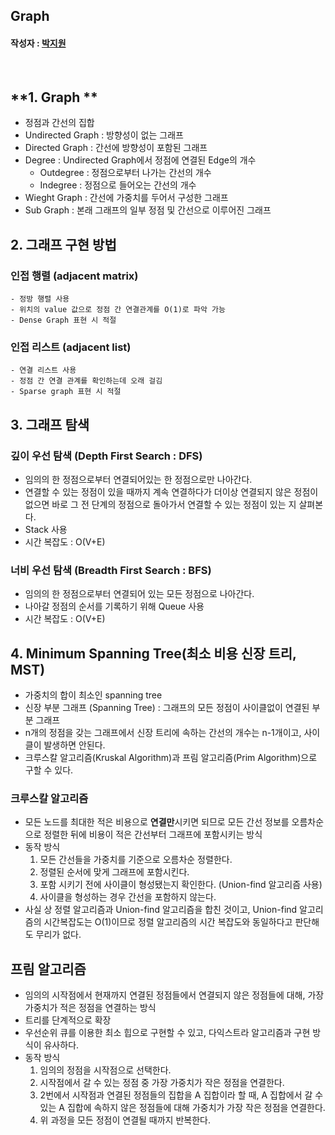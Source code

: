 ## Graph

#### 작성자 : [박지원](@pjw5521)

</br>

## **1. Graph **
- 정점과 간선의 집합 
- Undirected Graph : 방향성이 없는 그래프
- Directed Graph : 간선에 방향성이 포함된 그래프
- Degree : Undirected Graph에서 정점에 연결된 Edge의 개수  
    - Outdegree : 정점으로부터 나가는 간선의 개수 
    - Indegree : 정점으로 들어오는 간선의 개수 
- Wieght Graph : 간선에 가중치를 두어서 구성한 그래프 
- Sub Graph : 본래 그래프의 일부 정점 및 간선으로 이루어진 그래프 

## **2. 그래프 구현 방법**
### 인접 행렬 (adjacent matrix)
    - 정방 행렬 사용 
    - 위치의 value 값으로 정점 간 연결관계를 O(1)로 파악 가능 
    - Dense Graph 표현 시 적절 

### 인접 리스트 (adjacent list)
    - 연결 리스트 사용 
    - 정점 간 연결 관계를 확인하는데 오래 걸김
    - Sparse graph 표현 시 적절 

## **3. 그래프 탐색**
### 깊이 우선 탐색 (Depth First Search : DFS)
- 임의의 한 정점으로부터 연결되어있는 한 정점으로만 나아간다.
- 연결할 수 있는 정점이 있을 때까지 계속 연결하다가 더이상 연결되지 않은 정점이 없으면 바로 그 전 단계의 정점으로 돌아가서 연결할 수 있는 정점이 있는 지 살펴본다.
- Stack 사용 
- 시간 복잡도 : O(V+E)

### 너비 우선 탐색 (Breadth First Search : BFS)
- 임의의 한 정점으로부터 연결되어 있는 모든 정점으로 나아간다.
- 나아갈 정점의 순서를 기록하기 위해 Queue 사용 
- 시간 복잡도 : O(V+E)


## **4. Minimum Spanning Tree(최소 비용 신장 트리, MST)**
- 가중치의 합이 최소인 spanning tree 
- 신장 부분 그래프 (Spanning Tree) : 그래프의 모든 정점이 사이클없이 연결된 부분 그래프 
- n개의 정점을 갖는 그래프에서 신장 트리에 속하는 간선의 개수는 n-1개이고, 사이클이 발생하면 안된다. 
- 크루스칼 알고리즘(Kruskal Algorithm)과 프림 알고리즘(Prim Algorithm)으로 구할 수 있다. 

### 크루스칼 알고리즘 
- 모든 노드를 최대한 적은 비용으로 **연결만**시키면 되므로 모든 간선 정보를 오름차순으로 정렬한 뒤에 비용이 적은 간선부터 그래프에 포함시키는 방식 
- 동작 방식 
    1. 모든 간선들을 가중치를 기준으로 오름차순 정렬한다. 
    2. 정렬된 순서에 맞게 그래프에 포함시킨다.
    3. 포함 시키기 전에 사이클이 형성됐는지 확인한다. (Union-find 알고리즘 사용)
    4. 사이클을 형성하는 경우 간선을 포함하지 않는다. 
- 사실 상 정렬 알고리즘과 Union-find 알고리즘을 합친 것이고, Union-find 알고리즘의  시간복잡도는 O(1)이므로 정렬 알고리즘의 시간 복잡도와 동일하다고 판단해도 무리가 없다. 

## 프림 알고리즘
- 임의의 시작점에서 현재까지 연결된 정점들에서 연결되지 않은 정점들에 대해, 가장 가중치가 적은 정점을 연결하는 방식
- 트리를 단계적으로 확장
- 우선순위 큐를 이용한 최소 힙으로 구현할 수 있고, 다익스트라 알고리즘과 구현 방식이 유사하다.
- 동작 방식 
    1. 임의의 정점을 시작점으로 선택한다.
    2. 시작점에서 갈 수 있는 정점 중 가장 가중치가 작은 정점을 연결한다.
    3. 2번에서 시작점과 연결된 정점들의 집합을 A 집합이라 할 때, A 집합에서 갈 수 있는 A 집합에 속하지 않은 정점들에 대해 가중치가 가장 작은 정점을 연결한다.
    4. 위 과정을 모든 정점이 연결될 때까지 반복한다. 